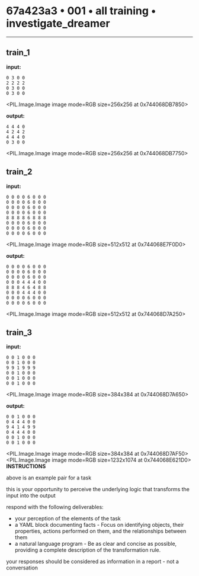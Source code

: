 # 67a423a3 • 001 • all training • investigate_dreamer

---


## train_1

**input:**
```
0 3 0 0
2 2 2 2
0 3 0 0
0 3 0 0
```

<PIL.Image.Image image mode=RGB size=256x256 at 0x744068DB7850>

**output:**
```
4 4 4 0
4 2 4 2
4 4 4 0
0 3 0 0
```

<PIL.Image.Image image mode=RGB size=256x256 at 0x744068DB7750>

## train_2

**input:**
```
0 0 0 0 6 0 0 0
0 0 0 0 6 0 0 0
0 0 0 0 6 0 0 0
0 0 0 0 6 0 0 0
8 8 8 8 6 8 8 8
0 0 0 0 6 0 0 0
0 0 0 0 6 0 0 0
0 0 0 0 6 0 0 0
```

<PIL.Image.Image image mode=RGB size=512x512 at 0x744068E7F0D0>

**output:**
```
0 0 0 0 6 0 0 0
0 0 0 0 6 0 0 0
0 0 0 0 6 0 0 0
0 0 0 4 4 4 0 0
8 8 8 4 6 4 8 8
0 0 0 4 4 4 0 0
0 0 0 0 6 0 0 0
0 0 0 0 6 0 0 0
```

<PIL.Image.Image image mode=RGB size=512x512 at 0x744068D7A250>

## train_3

**input:**
```
0 0 1 0 0 0
0 0 1 0 0 0
9 9 1 9 9 9
0 0 1 0 0 0
0 0 1 0 0 0
0 0 1 0 0 0
```

<PIL.Image.Image image mode=RGB size=384x384 at 0x744068D7A650>

**output:**
```
0 0 1 0 0 0
0 4 4 4 0 0
9 4 1 4 9 9
0 4 4 4 0 0
0 0 1 0 0 0
0 0 1 0 0 0
```

<PIL.Image.Image image mode=RGB size=384x384 at 0x744068D7AF50>
<PIL.Image.Image image mode=RGB size=1232x1074 at 0x744068E621D0>
**INSTRUCTIONS**

above is an example pair for a task

this is your opportunity to perceive the underlying logic that transforms the
input into the output

respond with the following deliverables:

- your perception of the elements of the task
- a YAML block documenting facts - Focus on identifying objects, their properties, actions performed on them, and the relationships between them
- a natural language program - Be as clear and concise as possible, providing a complete description of the transformation rule.


your responses should be considered as information in a report - not a conversation
